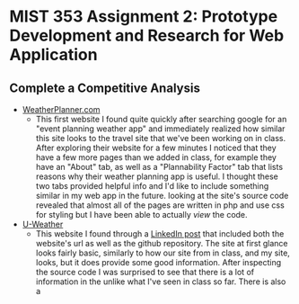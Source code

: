 # MIST 353 Assignment 2: Prototype Development and Research for Web Application

## Complete a Competitive Analysis
- [WeatherPlanner.com](https://weatherplanner.com/weather/index.php)
	- This first website I found quite quickly after searching google for an "event planning weather app" and immediately 
	  realized how similar this site looks to the travel site that we've been working on in class. After exploring their
	  website for a few minutes I noticed that they have a few more pages than we added in class, for example they have 
	  an "About" tab, as well as a "Plannability Factor" tab that lists reasons why their weather planning app is useful. 
	  I thought these two tabs provided helpful info and I'd like to include something similar in my web app in the future.
	  looking at the site's source code revealed that almost all of the pages are written in php and use css for styling 
	  but I have been able to actually *view* the code. 
- [U-Weather](https://delicate-zabaione-7701bf.netlify.app/?trk=article-ssr-frontend-pulse_little-text-block)
	- This website I found through a [LinkedIn post](https://www.linkedin.com/pulse/u-weather-web-app-uchechukwu-ekemezie) 
	  that included both the website's url as well as the github repository. The site at first glance looks fairly basic, 
	  similarly to how our site from in class, and my site, looks, but it does provide some good information. After inspecting
	  the source code I was surprised to see that there is a lot of information in the <head> unlike what I've seen in class 
	  so far. There is also a <script> tag within the index that appears to use an api to acquire the weather information from 
	  any location that's entered into the search bar. I was looking into implementing an api that would find the user's current 
	  location, similar to how we did it with the TravelSite from in class, but soon realized I was in over my head.  
- [Weather Underground / Wunderground](https://www.wunderground.com) 
	- I came across this website while searching google for "event planning weather web apps" and it also looks like it accomplishes something similar to our TravelSite web app from in class. 
	  The site immediately displayed the weather for my current location, shows the weather data for "popular cities," and provided a search bar to change locations. Right off the bat I noticed 
	  that the elements on the top-taskbar of the site all illuminate when hovering over them with the cursor which I think is a nice touch on the user-end. The site includes a "Map & Radar" section 
	  which I like a lot and will possibly implement through an API for interactive map. The source code for this website includes no comments and way more (`<script>`) and (`<noscript>`) tags that I 
	  would have ever guessed. After inspection I am still unsure what many of the scripts do besides the few that are responsible for changing text when hovering over it

## Complete Github Repository Research
- [U-Weather](https://github.com/uchechukwuekemezie/u-weather-app?trk=article-ssr-frontend-pulse_little-text-block)
	- This repository is for a weather app that allows for users to check the current weather in a specific location/city they can search for. This repo has a nicely organized README and includes a description of the web app and lists the current features of the app. It even includes details near the bottom on how to contribute to the project if anyone would like which I found pretty interesting. 
- [Weathque](https://github.com/tortamque/Weathque)
	- This repository explains that it's a dynamic weather application that provides users with real-time weather data as well as a 5-day forecast. This repository has the most detailed / clean-looking README of any of the READMEs I have looked at, it provides photos that depict the architecture for the API calls and the Storage calls which I haven't seen before. This README even shows a handful of screenshots of the web app in use on a mobile device with different background themes enabled. I am definitely going to be returning to this README after more ammendments are made to this project.  

## Develop a Prototype
- Webpage Creation - Build 2 simple webpages ( .cshtml files) for your application.
	- I created two basic webpages the same way that we created our index and searchResults pages in class.
- Navigation - Implement navigation from one page to the other using an anchor
element (`<a>`) with the approriate hypertext reference (`<href>`) attribute.
	- Within the index page, I added a button that links to the searchResults page that I found while looking through [w3schools](https://www.w3schools.com/tags/tag_button.asp). 
- HTML Structure - Use proper headings including at least 1 (`<h1>`) and 3 (`<h2>`) tags
across the pages.
	- Within my index page I used an (`<h1>`) and an (`<h2>`), while on my searchResults page I only used two (`<h2>`) tags. 
- Tables - Include a table (`<table>`) element with at least 2 rows.
	- While I was trying to get around using a table by sizing down a few (`<div>`) and orienting them to sit side by side, I opted to add the table to my searchResults page for now. 
- Unique HTML Elements - Incorporate an HTML element not covered in class (as of 1/18).
	- I tried my best to kinda experiment and play around with different items and ended up adding a few HTML elements we did not discuss in class yet. 
		- Hamburger icon + different home page name displayed on the top of the browser when opened. 
		- Alert bar across the top of the index page
		- Dynamically sizing image on my searchResults page
- Bootstrap Integration - Use Bootstrap, including a custom theme from Bootswatch
and a Bootstrap class not discussed in class (as of 1/18).
	- Through [Bootswatch](https://bootswatch.com/solar/), I was able to find a theme that I liked and applied it to my project. Within the theme I also implemented a button that shows a shadow when you hover over it.
- Custom CSS - Write CSS for HTML classes in css/site.css, with at least 3 properties, 2 of which that have not been taught in class (as of 1/18). This should
accomplish something that CANNOT be done using Bootstrap classes.
	- Within my site.css I wrote four custom classes, while I think only three accomplish tasks that cannot be done through Bootstrap. While the first two are basic, I played with the css animation for a little while with the help of [w3schools](https://www.w3schools.com/css/css3_animations.asp). 
		1. TextAlign
		- Simply centers text, used in my alert at top of page
		2. TextFont
		- Simply changes font to "fantasy", used in the title under the alert
		3. Rotate 
		- Makes an element rotate on its x-axis 360 degrees
		4. Title
		- Allows for the animation to be applied to an element as well as changes to be made to the duration of the animation.  
- JavaScript - Implement a small custom JavaScript.
	- I found a simple in-line js script that displays the current date and time when clicked on through [w3schools](https://www.w3schools.com/html/html_scripts.asp). 

## Project Summary  
- Project Overview 
	-  This event planning weather web app is designed to provide useful weather data to anyone who is attempting to plan any event that may be influenced by the weather; (Food trucks, Weddings, Concerts, etc.). Also will allow for the viewing of multiple location's weather side-by-side for those who are coordinating multiple events occurring at the same time. This project is still in a developmental phase and does not yet include all planned functionality.
- Page Descriptions
	- Conceptually, the index page will later include a search bar or form that will read provided locations from users and then display the corresponding weather data. I would like to have it so that users can search for a location and then save / pin it somewhere so that users could see the weather data for multiple different locations without having to switch pages. 
	- Technically, at this point in time this project has extremely limited functionality and almost zero real-world application besides accessing the current date and time which could be done a plethora of easier ways.
- Research Summary 
	- After finding three relevant websites and two relevant github repositories, I honestly did not find them super useful for finding new features / functionality compared to the video you had uploaded. While it was helpful to see examples of similar web apps as well as README's, I think it was most useful for identifying details that I would want to omit from my project. For example the sites all used dated-looking layouts and formatting which makes me want to put more time into the app to make sure it looks professional to the end-user. 
- Future Enhancements
	- While there are many future enhancements in mind, the most significant enhancement will be the implementation of the [NOAA Climate Normals](https://www.ncei.noaa.gov/products/land-based-station/us-climate-normals) API so that the web app can actually return weather data to users based on their input. 
	- For the front-end however, there needs to be some sort of form added to the Index page with a field that allows for the user to search for a location to view weather data from. 
- Reflection on Resources
	- When first looking over the rubric for this assignment I was very worried going into the project with my little bit of HTML knowledge, however it went much smoother than I was anticipating. The video you had posted was easily the most helpful of any resource though, it even discussed how and where to implement certain items that would satisfy the requirements of the project.  
	- W3Schools had the answer to almost every question I had, and if it didn't, I had just not looked hard enough as there's so much useful information packed into that one website. One of the only hiccups I ran into was with implementing a little bit of javascript, which is when I asked Chat GPT for some assistance with creating an animation. 
## References 
To construct the javascript element of this project I used [Chat GPT 3.5](https://chat.openai.com) with the following prompt:

> "What is a basic animation that I could write in my site.css that will effect some text in my index.cshtml page? Perhaps for my title text?"

The response I got was similar to something we would see on w3schools and gave an example of a fadeIn animation, but I was looking for a little bit more detail on how exactly the code worked and what other animations were possible, so I followed up with the following prompt:

> "What causes this animation to start? Will it simply play once when the website is first launched or is this repeatable? Also are there any other basic animations I could use besides fadeIn?"

This output was much more helpful but required a few changes that had to be done manually to get the result I was looking for. 

I used the [Quickstart for writing on Github](https://docs.github.com/en/get-started/writing-on-github/getting-started-with-writing-and-formatting-on-github/quickstart-for-writing-on-github) for Markdown ideas.

All other references are linked throughout this document.